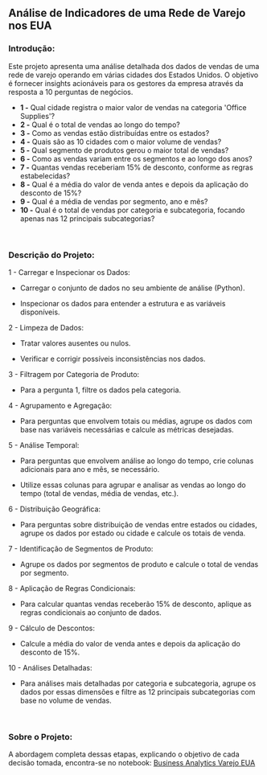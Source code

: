 ## **Análise de Indicadores de uma Rede de Varejo nos EUA**


### **Introdução:**
Este projeto apresenta uma análise detalhada dos dados de vendas de uma rede de varejo operando em várias cidades dos Estados Unidos. O objetivo é fornecer insights acionáveis para os gestores da empresa através da resposta a 10 perguntas de negócios.


- **1 -**
Qual cidade registra o maior valor de vendas na categoria 'Office Supplies'?
- **2 -**
Qual é o total de vendas ao longo do tempo?
- **3 -**
Como as vendas estão distribuídas entre os estados?
- **4 -**
Quais são as 10 cidades com o maior volume de vendas?
- **5 -**
Qual segmento de produtos gerou o maior total de vendas?
- **6 -**
Como as vendas variam entre os segmentos e ao longo dos anos?
- **7 -**
Quantas vendas receberiam 15% de desconto, conforme as regras estabelecidas?
- **8 -**
Qual é a média do valor de venda antes e depois da aplicação do desconto de 15%?
- **9 -**
Qual é a média de vendas por segmento, ano e mês?
- **10 -**
Qual é o total de vendas por categoria e subcategoria, focando apenas nas 12 principais subcategorias?
<br>

### **Descrição do Projeto:**

1 - Carregar e Inspecionar os Dados:

- Carregar o conjunto de dados no seu ambiente de análise (Python).

- Inspecionar os dados para entender a estrutura e as variáveis disponíveis.

2 - Limpeza de Dados:

- Tratar valores ausentes ou nulos.

- Verificar e corrigir possíveis inconsistências nos dados.

3 - Filtragem por Categoria de Produto:

- Para a pergunta 1, filtre os dados pela categoria.

4 - Agrupamento e Agregação:

- Para perguntas que envolvem totais ou médias, agrupe os dados com base nas variáveis necessárias e calcule as métricas desejadas.

5 - Análise Temporal:

- Para perguntas que envolvem análise ao longo do tempo, crie colunas adicionais para ano e mês, se necessário.

- Utilize essas colunas para agrupar e analisar as vendas ao longo do tempo (total de vendas, média de vendas, etc.).

6 - Distribuição Geográfica:

- Para perguntas sobre distribuição de vendas entre estados ou cidades, agrupe os dados por estado ou cidade e calcule os totais de venda.

7 - Identificação de Segmentos de Produto:

- Agrupe os dados por segmentos de produto e calcule o total de vendas por segmento.

8 - Aplicação de Regras Condicionais:

- Para calcular quantas vendas receberão 15% de desconto, aplique as regras condicionais ao conjunto de dados.

9 - Cálculo de Descontos:

- Calcule a média do valor de venda antes e depois da aplicação do desconto de 15%.

10 - Análises Detalhadas:

- Para análises mais detalhadas por categoria e subcategoria, agrupe os dados por essas dimensões e filtre as 12 principais subcategorias com base no volume de vendas.
<br>

### **Sobre o Projeto:**

A abordagem completa dessas etapas, explicando o objetivo de cada decisão tomada, encontra-se no notebook:
[Business Analytics Varejo EUA](https://github.com/FernandaPavan/Business-Analytics-Varejo-EUA/blob/main/src/Rede%20de%20Varejo%20-%20EUA.ipynb)
